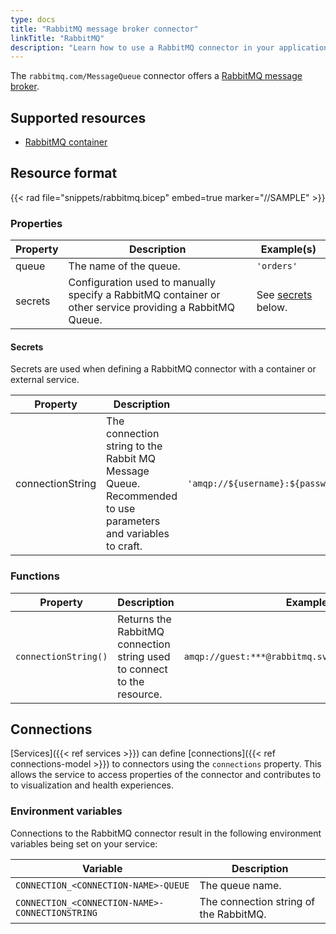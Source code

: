 ```yaml
---
type: docs
title: "RabbitMQ message broker connector"
linkTitle: "RabbitMQ"
description: "Learn how to use a RabbitMQ connector in your application"
---
```


The `rabbitmq.com/MessageQueue` connector offers a [RabbitMQ message broker](https://www.rabbitmq.com/).

## Supported resources

- [RabbitMQ container](https://hub.docker.com/_/rabbitmq/)

## Resource format

{{< rad file="snippets/rabbitmq.bicep" embed=true marker="//SAMPLE" >}}

### Properties

| Property | Description | Example(s) |
|----------|-------------|---------|
| queue | The name of the queue. | `'orders'` |
| secrets  | Configuration used to manually specify a RabbitMQ container or other service providing a RabbitMQ Queue. | See [secrets](#secrets) below.

#### Secrets

Secrets are used when defining a RabbitMQ connector with a container or external service.

| Property | Description | Example |
|----------|-------------|---------|
| connectionString | The connection string to the Rabbit MQ Message Queue. Recommended to use parameters and variables to craft. | `'amqp://${username}:${password}@${rmqContainer.properties.host}:${rmqContainer.properties.port}'`

### Functions

| Property | Description | Example |
|----------|-------------|---------|
| `connectionString()` | Returns the RabbitMQ connection string used to connect to the resource. | `amqp://guest:***@rabbitmq.svc.local.cluster:5672` |

## Connections

[Services]({{< ref services >}}) can define [connections]({{< ref connections-model >}}) to connectors using the `connections` property. This allows the service to access properties of the connector and contributes to to visualization and health experiences.

### Environment variables

Connections to the RabbitMQ connector result in the following environment variables being set on your service:

| Variable | Description |
|----------|-------------|
| `CONNECTION_<CONNECTION-NAME>-QUEUE` | The queue name. |
| `CONNECTION_<CONNECTION-NAME>-CONNECTIONSTRING` | The connection string of the RabbitMQ. |
